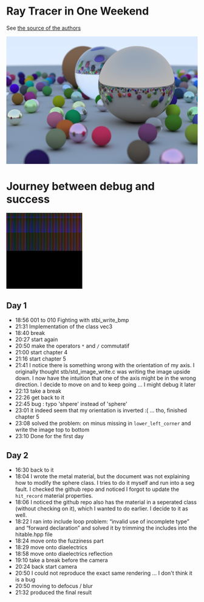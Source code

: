 # Ray Tracer in One Weekend

See [the source of the authors](https://github.com/RayTracing/raytracing.github.io)

![final rendering](./data/050_success.bmp "final rendering")

# Journey between debug and success

![steps](./data/journey.gif "steps")

## Day 1

* 18:56 001 to 010 Fighting with stbi_write_bmp
* 21:31 Implementation of the class vec3
* 18:40 break
* 20:27 start again
* 20:50 make the operators `*` and `/` commutatif
* 21:00 start chapter 4
* 21:16 start chapter 5
* 21:41 I notice there is something wrong with the orientation of my axis. I originally thought  stb/std_image_write.c was writing the image upside down. I now have the intuition that one of the axis might be in the wrong direction. I decide to move on and to keep going ... I might debug it later
* 22:13 take a break
* 22:26 get back to it
* 22:45 bug : typo 'shpere' instead of 'sphere'
* 23:01 it indeed seem that my orientation is inverted :( ... tho, finished chapter 5
* 23:08 solved the problem: on minus missing in `lower_left_corner` and write the image top to bottom
* 23:10 Done for the first day

## Day 2

* 16:30 back to it
* 18:04 I wrote the metal material, but the document was not explaining how to modify the sphere class. I tries to do it myself and run into a seg fault. I checked the github repo and noticed I forgot to update the `hit_record` material properties.
* 18:06 I noticed the github repo also has the material in a seperated class (without checking on it), which I wanted to do earlier. I decide to it as well.
* 18:22 I ran into include loop problem: “invalid use of incomplete type” and “forward declaration” and solved it by trimming the includes into the hitable.hpp file
* 18:24 move onto the fuzziness part
* 18:29 move onto diaelectrics
* 18:58 move onto diaelectrics reflection
* 19:10 take a break before the camera
* 20:24 back start camera 
* 20:50 I could not reproduce the exact same rendering ... I don't think it is a bug
* 20:50 moving to defocus / blur
* 21:32 produced the final result
